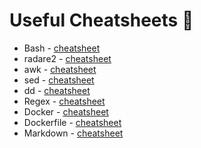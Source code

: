 # Useful Cheatsheets :page_facing_up:

 * Bash - <a href="https://devhints.io/bash" target="_blank">cheatsheet</a>
 * radare2 - <a href="https://exploitwriteup.com/radare2-cheatsheet/#Refactoring" target="_blank">cheatsheet</a>
 * awk - <a href="https://www.shortcutfoo.com/app/dojos/awk/cheatsheet" target="_blank">cheatsheet</a>
 * sed - <a href="https://quickref.me/sed" target="_blank">cheatsheet</a>
 * dd - <a href="https://www.jamescoyle.net/cheat-sheets/1012-dd-cheat-sheet" target="_blank">cheatsheet</a> 
 * Regex - <a href="https://quickref.me/regex" target="_blank">cheatsheet</a>
 * Docker - <a href="https://quickref.me/docker" target="_blank">cheatsheet</a>
 * Dockerfile - <a href="https://lzone.de/cheat-sheet/Dockerfile" target="_blank">cheatsheet</a>
 * Markdown - <a href="https://readme.directual.com/data/data-types/markdown-cheatsheet" target="_blank">cheatsheet</a>

